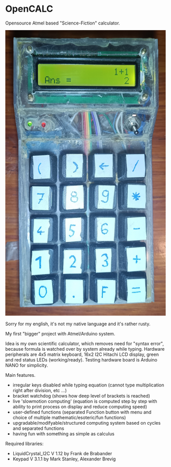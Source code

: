 # OpenCALC
Opensource Atmel based "Science-Fiction" calculator. 

![alt text](https://github.com/Pajamen/OpenCALC/blob/testing/foto_beta.jpg?raw=true)

Sorry for my english, it's not my native language and it's rather rusty.

My first "bigger" project with Atmel/Arduino system.

Idea is my own scientific calculator, which removes need for "syntax error", because formula is watched over by system already while typing.
Hardware peripherals are 4x5 matrix keyboard, 16x2 I2C Hitachi LCD display, green and red status LEDs (working/ready).
Testing hardware board is Arduino NANO for simplicity.

Main features.
- irregular keys disabled while typing equation (cannot type multiplication right after division, etc ...)
- bracket watchdog (shows how deep level of brackets is reached)
- live 'slowmotion computing' (equation is computed step by step with ability to print process on display and reduce computing speed)
- user-defined functions (separated Function button with menu and choice of multiple mathematic/esoteric/fun functions)
- upgradable/modifyable/structured computing system based on cycles and separated functions
- having fun with something as simple as calculus

Required libraries:
- LiquidCrystal_I2C V 1.12 by Frank de Brabander
- Keypad V 3.1.1 by Mark Stanley, Alexander Brevig
